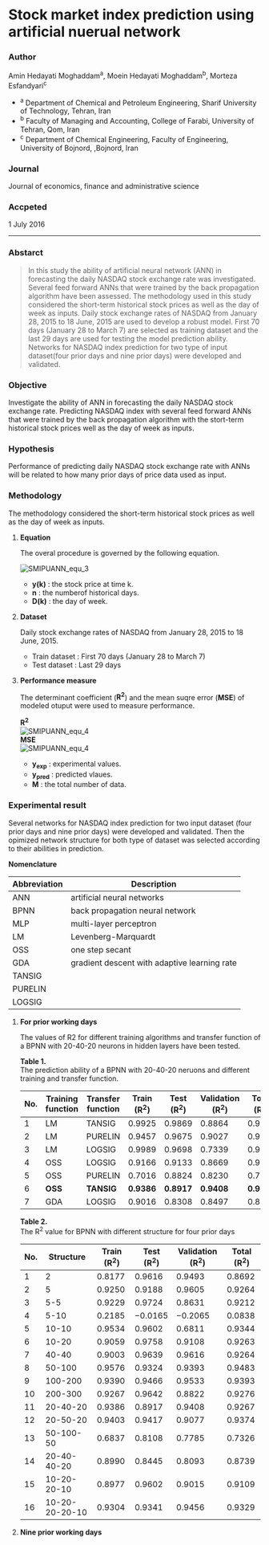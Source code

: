 # Stock market index prediction using artificial nuerual network  
### Author
Amin Hedayati Moghaddam<sup>a</sup>, Moein Hedayati Moghaddam<sup>b</sup>, Morteza Esfandyari<sup>c</sup>  
- <sup>a</sup> Department of Chemical and Petroleum Engineering, Sharif University of Technology, Tehran, Iran
- <sup>b</sup> Faculty of Managing and Accounting, College of Farabi, University of Tehran, Qom, Iran
- <sup>c</sup> Department of Chemical Engineering, Faculty of Engineering, University of Bojnord, ,Bojnord, Iran  

### Journal
Journal of economics, finance and administrative science  
### Accpeted
1 July 2016  

---

### Abstarct
> In this study the ability of artificial neural network (ANN) in forecasting the daily NASDAQ stock exchange
rate was investigated. Several feed forward ANNs that were trained by the back propagation algorithm
have been assessed. The methodology used in this study considered the short-term historical stock prices
as well as the day of week as inputs. Daily stock exchange rates of NASDAQ from January 28, 2015 to
18 June, 2015 are used to develop a robust model. First 70 days (January 28 to March 7) are selected as
training dataset and the last 29 days are used for testing the model prediction ability. 
Networks for NASDAQ index prediction for two type of input dataset(four prior days and nine prior days) were developed
and validated.  

### Objective
Investigate the ability of ANN in forecasting the daily NASDAQ stock exchange rate.
Predicting NASDAQ index with several feed forward ANNs that were trained by the back propagation algorithm 
with the stort-term historical stock prices well as the day of week as inputs.  

### Hypothesis
Performance of predicting daily NASDAQ stock exchange rate with ANNs 
will be related to how many prior days of price data used as input.

### Methodology
The methodology considered the short-term historical stock prices as well as the day of week as inputs.  

1. **Equation**  

    The overal procedure is governed by the following equation.  
    
    ![SMIPUANN_equ_3](https://github.com/aloefreshjihun/ai_finance_study/blob/master/summary_implementation/stock_market_index_prediction_using_artificial_neural_network/figure/SMIPUANN_equ_3.jpg)   
    - **y(k)** : the stock price at time k.
    - **n** : the numberof historical days.
    - **D(k)** : the day of week.

2. **Dataset**  

    Daily stock exchange rates of NASDAQ from January 28, 2015 to 18 June, 2015.  
    - Train dataset : First 70 days (January 28 to March 7)
    - Test dataset : Last 29 days  
    
3. **Performance measure**  

    The determinant coefficient (**R<sup>2</sup>**) and the mean suqre error (**MSE**) of modeled otuput were used to measure performance.  
    
    **R<sup>2</sup>**  
    ![SMIPUANN_equ_4](https://github.com/aloefreshjihun/ai_finance_study/blob/master/summary_implementation/stock_market_index_prediction_using_artificial_neural_network/figure/SMIPUANN_equ_4.jpg)  
    **MSE**  
    ![SMIPUANN_equ_4](https://github.com/aloefreshjihun/ai_finance_study/blob/master/summary_implementation/stock_market_index_prediction_using_artificial_neural_network/figure/SMIPUANN_equ_5.jpg)    
        
    - **y<sub>exp</sub>** : experimental values.
    - **y<sub>pred</sub>** : predicted vlaues.
    - **M** : the total number of data.
        
###  Experimental result  
Several networks for NASDAQ index prediction for two input dataset (four prior days and nine prior days) were developed and validated. Then the opimized network structure for both type of dataset was selected according to their abilities in prediction.

**Nomenclature**

|Abbreviation|Description|
|--|--|
|ANN|artificial neural networks|
|BPNN|back propagation neural network|
|MLP|multi-layer perceptron|
|LM|Levenberg-Marquardt|
|OSS|one step secant|
|GDA|gradient descent with adaptive learning rate|
|TANSIG||
|PURELIN||
|LOGSIG||

1. **For prior working days**  

    The values of R2 for different training algorithms and transfer function of a BPNN with 20-40-20 neurons in hidden layers have been tested.
    
    **Table 1.**   
    The prediction ability of a BPNN with 20-40-20 neruons and different training and transfer function.

    |No.|Training function|Transfer function|Train (R<sup>2</sup>)|Test (R<sup>2</sup>)|Validation (R<sup>2</sup>)|Total (R<sup>2</sup>)|
    |--|--|--|--|--|--|--|
    |1	|LM|	TANSIG	|0.9925|	0.9869|	0.8864|	0.974|
    |2	|LM|	PURELIN	|0.9457|	0.9675|	0.9027|	0.9395|
    |3	|LM|	LOGSIG	|0.9989|	0.9698|	0.7339|	0.9475|
    |4	|OSS|	LOGSIG	|0.9166|	0.9133|	0.8669|	0.9069|
    |5	|OSS|	PURELIN	|0.7016|	0.8824|	0.8230|	0.7675|
    |6	|**OSS**|	**TANSIG**	|**0.9386**|	**0.8917**|	**0.9408**|	**0.9267**|
    |7	|GDA|	LOGSIG	|0.9016|	0.8308|	0.8497|	0.8649|  
    
    **Table 2.**  
    The R<sup>2</sup> value for BPNN with different structure for four prior days
    
    |No.|Structure|Train (R<sup>2</sup>)|Test (R<sup>2</sup>)|Validation (R<sup>2</sup>)|Total (R<sup>2</sup>)|
    |--|--|--|--|--|--|
    |1	|2	|0.8177	|0.9616	|0.9493	|0.8692|
    |2	|5	|0.9250	|0.9188	|0.9605	|0.9264|
    |3	|5-5	|0.9229	|0.9724	|0.8631	|0.9212|
    |4	|5-10	|0.2185	|−0.0165	|−0.2065	|0.0838|
    |5	|10-10	|0.9534	|0.9602	|0.6811	|0.9344|
    |6	|10-20	|0.9059	|0.9758	|0.9108	|0.9263|
    |7	|40-40	|0.9003	|0.9639	|0.9616	|0.9264|
    |8	|50-100	|0.9576	|0.9324	|0.9393	|0.9483|
    |9	|100-200	|0.9390	|0.9466	|0.9533	|0.9393|
    |10	|200-300	|0.9267	|0.9642	|0.8822	|0.9276|
    |11	|20-40-20	|0.9386	|0.8917	|0.9408	|0.9267|
    |12	|20-50-20	|0.9403	|0.9417	|0.9077	|0.9374|
    |13	|50-100-50	|0.6837	|0.8108	|0.7785	|0.7326|
    |14	|20-40-40-20	|0.8990	|0.8445	|0.8093	|0.8739|
    |15	|10-20-20-10	|0.8977	|0.9602	|0.9015	|0.9109|
    |16	|10-20-20-20-10	|0.9304	|0.9341	|0.9456	|0.9329|
    
2. **Nine prior working days**  

    





